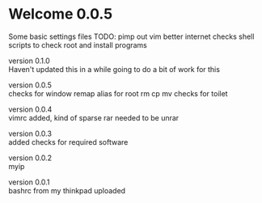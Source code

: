 Welcome 0.0.5
========
Some basic settings files
TODO: pimp out vim
      better internet checks
      shell scripts to check root and install programs

version 0.1.0 <br>
Haven't updated this in a while going to
do a bit of work for this

version 0.0.5 <br>
checks for window remap
alias for root rm cp mv
checks for toilet

version 0.0.4 <br>
vimrc added, kind of sparse
rar needed to be unrar

version 0.0.3 <br>
added checks for required software

version 0.0.2 <br>
myip

version 0.0.1 <br>
bashrc from my thinkpad uploaded

